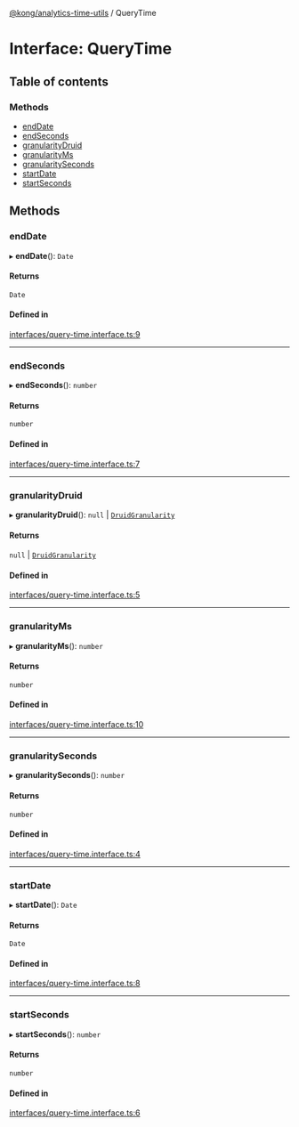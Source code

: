 [@kong/analytics-time-utils](../API.md) / QueryTime

# Interface: QueryTime

## Table of contents

### Methods

- [endDate](QueryTime.md#enddate)
- [endSeconds](QueryTime.md#endseconds)
- [granularityDruid](QueryTime.md#granularitydruid)
- [granularityMs](QueryTime.md#granularityms)
- [granularitySeconds](QueryTime.md#granularityseconds)
- [startDate](QueryTime.md#startdate)
- [startSeconds](QueryTime.md#startseconds)

## Methods

### endDate

▸ **endDate**(): `Date`

#### Returns

`Date`

#### Defined in

[interfaces/query-time.interface.ts:9](https://github.com/Kong/shared-js/blob/main/packages/analytics-time-utils/src/interfaces/query-time.interface.ts#L9)

___

### endSeconds

▸ **endSeconds**(): `number`

#### Returns

`number`

#### Defined in

[interfaces/query-time.interface.ts:7](https://github.com/Kong/shared-js/blob/main/packages/analytics-time-utils/src/interfaces/query-time.interface.ts#L7)

___

### granularityDruid

▸ **granularityDruid**(): ``null`` \| [`DruidGranularity`](DruidGranularity.md)

#### Returns

``null`` \| [`DruidGranularity`](DruidGranularity.md)

#### Defined in

[interfaces/query-time.interface.ts:5](https://github.com/Kong/shared-js/blob/main/packages/analytics-time-utils/src/interfaces/query-time.interface.ts#L5)

___

### granularityMs

▸ **granularityMs**(): `number`

#### Returns

`number`

#### Defined in

[interfaces/query-time.interface.ts:10](https://github.com/Kong/shared-js/blob/main/packages/analytics-time-utils/src/interfaces/query-time.interface.ts#L10)

___

### granularitySeconds

▸ **granularitySeconds**(): `number`

#### Returns

`number`

#### Defined in

[interfaces/query-time.interface.ts:4](https://github.com/Kong/shared-js/blob/main/packages/analytics-time-utils/src/interfaces/query-time.interface.ts#L4)

___

### startDate

▸ **startDate**(): `Date`

#### Returns

`Date`

#### Defined in

[interfaces/query-time.interface.ts:8](https://github.com/Kong/shared-js/blob/main/packages/analytics-time-utils/src/interfaces/query-time.interface.ts#L8)

___

### startSeconds

▸ **startSeconds**(): `number`

#### Returns

`number`

#### Defined in

[interfaces/query-time.interface.ts:6](https://github.com/Kong/shared-js/blob/main/packages/analytics-time-utils/src/interfaces/query-time.interface.ts#L6)
